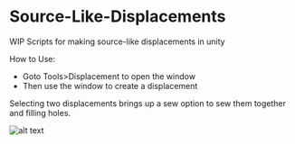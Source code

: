 # Source-Like-Displacements
WIP Scripts for making source-like displacements in unity



How to Use:
- Goto Tools>Displacement to open the window
- Then use the window to create a displacement

Selecting two displacements brings up a sew option to sew them together and filling holes.

![alt text](https://imgur.com/bUg6u4N)
